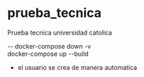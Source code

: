 # prueba_tecnica
Prueba tecnica universidad catolica 


-- docker-compose down -v  
docker-compose up --build


- el usuario se crea de manera automatica 